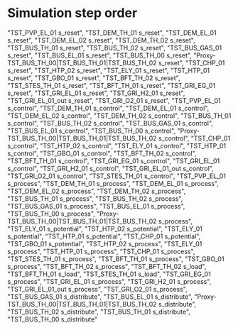 # Simulation step order
"TST_PVP_EL_01 s_reset",
"TST_DEM_TH_01 s_reset",
"TST_DEM_EL_01 s_reset",
"TST_DEM_EL_02 s_reset",
"TST_DEM_TH_02 s_reset",
"TST_BUS_TH_01 s_reset",
"TST_BUS_TH_02 s_reset",
"TST_BUS_GAS_01 s_reset",
"TST_BUS_EL_01 s_reset",
"TST_BUS_TH_00 s_reset",
"Proxy-TST_BUS_TH_00|TST_BUS_TH_01|TST_BUS_TH_02 s_reset",
"TST_CHP_01 s_reset",
"TST_HTP_02 s_reset",
"TST_ELY_01 s_reset",
"TST_HTP_01 s_reset",
"TST_GBO_01 s_reset",
"TST_BFT_TH_02 s_reset",
"TST_STES_TH_01 s_reset",
"TST_BFT_TH_01 s_reset",
"TST_GRI_EG_01 s_reset",
"TST_GRI_EL_01 s_reset",
"TST_GRI_H2_01 s_reset",
"TST_GRI_EL_01_out s_reset",
"TST_GRI_O2_01 s_reset",
"TST_PVP_EL_01 s_control",
"TST_DEM_TH_01 s_control",
"TST_DEM_EL_01 s_control",
"TST_DEM_EL_02 s_control",
"TST_DEM_TH_02 s_control",
"TST_BUS_TH_01 s_control",
"TST_BUS_TH_02 s_control",
"TST_BUS_GAS_01 s_control",
"TST_BUS_EL_01 s_control",
"TST_BUS_TH_00 s_control",
"Proxy-TST_BUS_TH_00|TST_BUS_TH_01|TST_BUS_TH_02 s_control",
"TST_CHP_01 s_control",
"TST_HTP_02 s_control",
"TST_ELY_01 s_control",
"TST_HTP_01 s_control",
"TST_GBO_01 s_control",
"TST_BFT_TH_02 s_control",
"TST_BFT_TH_01 s_control",
"TST_GRI_EG_01 s_control",
"TST_GRI_EL_01 s_control",
"TST_GRI_H2_01 s_control",
"TST_GRI_EL_01_out s_control",
"TST_GRI_O2_01 s_control",
"TST_STES_TH_01 s_control",
"TST_PVP_EL_01 s_process",
"TST_DEM_TH_01 s_process",
"TST_DEM_EL_01 s_process",
"TST_DEM_EL_02 s_process",
"TST_DEM_TH_02 s_process",
"TST_BUS_TH_01 s_process",
"TST_BUS_TH_02 s_process",
"TST_BUS_GAS_01 s_process",
"TST_BUS_EL_01 s_process",
"TST_BUS_TH_00 s_process",
"Proxy-TST_BUS_TH_00|TST_BUS_TH_01|TST_BUS_TH_02 s_process",
"TST_ELY_01 s_potential",
"TST_HTP_02 s_potential",
"TST_ELY_01 s_potential",
"TST_HTP_01 s_potential",
"TST_CHP_01 s_potential",
"TST_GBO_01 s_potential",
"TST_HTP_02 s_process",
"TST_ELY_01 s_process",
"TST_HTP_01 s_process",
"TST_CHP_01 s_process",
"TST_STES_TH_01 s_process",
"TST_BFT_TH_01 s_process",
"TST_GBO_01 s_process",
"TST_BFT_TH_02 s_process",
"TST_BFT_TH_02 s_load",
"TST_BFT_TH_01 s_load",
"TST_STES_TH_01 s_load",
"TST_GRI_EG_01 s_process",
"TST_GRI_EL_01 s_process",
"TST_GRI_H2_01 s_process",
"TST_GRI_EL_01_out s_process",
"TST_GRI_O2_01 s_process",
"TST_BUS_GAS_01 s_distribute",
"TST_BUS_EL_01 s_distribute",
"Proxy-TST_BUS_TH_00|TST_BUS_TH_01|TST_BUS_TH_02 s_distribute",
"TST_BUS_TH_02 s_distribute",
"TST_BUS_TH_01 s_distribute",
"TST_BUS_TH_00 s_distribute"
